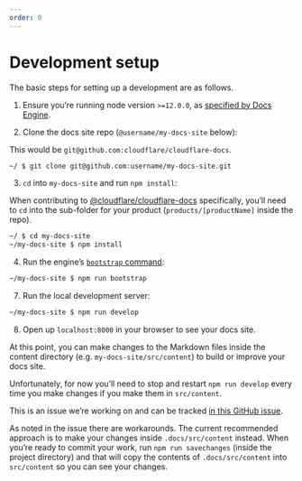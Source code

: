 ```yaml
---
order: 0
---
```


# Development setup

The basic steps for setting up a development are as follows.

1. Ensure you’re running node version `>=12.0.0`, as [specified by Docs Engine](https://github.com/cloudflare/cloudflare-docs-engine/blob/765bc30127b0e80b570aade7044036925928c3ea/package.json#L50).

2. Clone the docs site repo (`@username/my-docs-site` below):

  <Aside header="Note for Cloudflare employees">

  This would be `git@github.com:cloudflare/cloudflare-docs`.

  </Aside>

  ```bash
  ~/ $ git clone git@github.com:username/my-docs-site.git
  ```

3. `cd` into `my-docs-site` and run `npm install`:

  <Aside header="Note for Cloudflare employees">

  When contributing to [@cloudflare/cloudflare-docs](https://github.com/cloudflare/cloudflare-docs) specifically, you’ll need to `cd` into the sub-folder for your product (`products/[productName]` inside the repo).

  </Aside>

  ```bash
  ~/ $ cd my-docs-site
  ~/my-docs-site $ npm install
  ```

4. Run the engine’s [`bootstrap` command](https://github.com/cloudflare/cloudflare-docs-engine/blob/765bc30127b0e80b570aade7044036925928c3ea/bin/commands.sh#L19-L39):

  ```bash
  ~/my-docs-site $ npm run bootstrap
  ```

7. Run the local development server:

  ```bash
  ~/my-docs-site $ npm run develop
  ```

8. Open up `localhost:8000` in your browser to see your docs site.

At this point, you can make changes to the Markdown files inside the content directory (e.g. `my-docs-site/src/content`) to build or improve your docs site.

<Aside header="Note">

Unfortunately, for now you’ll need to stop and restart `npm run develop` every time you make changes if you make them in `src/content`.

This is an issue we’re working on and can be tracked [in this GitHub issue](https://github.com/cloudflare/cloudflare-docs-engine/issues/279).

As noted in the issue there are workarounds. The current recommended approach is to make your changes inside `.docs/src/content` instead. When you’re ready to commit your work, run `npm run savechanges` (inside the project directory) and that will copy the contents of `.docs/src/content` into `src/content` so you can see your changes.

</Aside>
